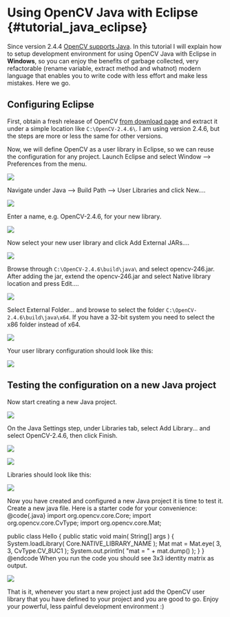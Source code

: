 Using OpenCV Java with Eclipse {#tutorial_java_eclipse}
==============================

Since version 2.4.4 [OpenCV supports Java](http://opencv.org/opencv-java-api.html). In this tutorial
I will explain how to setup development environment for using OpenCV Java with Eclipse in
**Windows**, so you can enjoy the benefits of garbage collected, very refactorable (rename variable,
extract method and whatnot) modern language that enables you to write code with less effort and make
less mistakes. Here we go.

Configuring Eclipse
-------------------

First, obtain a fresh release of OpenCV [from download page](http://opencv.org/downloads.html) and
extract it under a simple location like `C:\OpenCV-2.4.6\`. I am using version 2.4.6, but the steps
are more or less the same for other versions.

Now, we will define OpenCV as a user library in Eclipse, so we can reuse the configuration for any
project. Launch Eclipse and select Window --\> Preferences from the menu.

![](images/1-window-preferences.png)

Navigate under Java --\> Build Path --\> User Libraries and click New....

![](images/2-user-library-new.png)

Enter a name, e.g. OpenCV-2.4.6, for your new library.

![](images/3-library-name.png)

Now select your new user library and click Add External JARs....

![](images/4-add-external-jars.png)

Browse through `C:\OpenCV-2.4.6\build\java\` and select opencv-246.jar. After adding the jar,
extend the opencv-246.jar and select Native library location and press Edit....

![](images/5-native-library.png)

Select External Folder... and browse to select the folder `C:\OpenCV-2.4.6\build\java\x64`. If you
have a 32-bit system you need to select the x86 folder instead of x64.

![](images/6-external-folder.png)

Your user library configuration should look like this:

![](images/7-user-library-final.png)

Testing the configuration on a new Java project
-----------------------------------------------

Now start creating a new Java project.

![](images/7_5-new-java-project.png)

On the Java Settings step, under Libraries tab, select Add Library... and select OpenCV-2.4.6, then
click Finish.

![](images/8-add-library.png)

![](images/9-select-user-lib.png)

Libraries should look like this:

![](images/10-new-project-created.png)

Now you have created and configured a new Java project it is time to test it. Create a new java
file. Here is a starter code for your convenience:
@code{.java}
import org.opencv.core.Core;
import org.opencv.core.CvType;
import org.opencv.core.Mat;

public class Hello
{
   public static void main( String[] args )
   {
      System.loadLibrary( Core.NATIVE_LIBRARY_NAME );
      Mat mat = Mat.eye( 3, 3, CvType.CV_8UC1 );
      System.out.println( "mat = " + mat.dump() );
   }
}
@endcode
When you run the code you should see 3x3 identity matrix as output.

![](images/11-the-code.png)

That is it, whenever you start a new project just add the OpenCV user library that you have defined
to your project and you are good to go. Enjoy your powerful, less painful development environment :)
